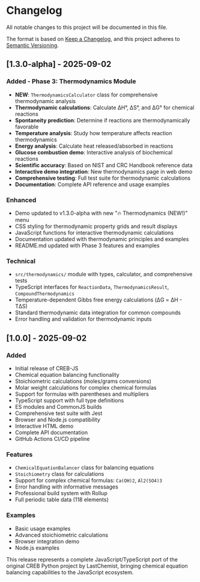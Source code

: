 # Changelog

All notable changes to this project will be documented in this file.

The format is based on [Keep a Changelog](https://keepachangelog.com/en/1.0.0/),
and this project adheres to [Semantic Versioning](https://semver.org/spec/v2.0.0.html).

## [1.3.0-alpha] - 2025-09-02

### Added - Phase 3: Thermodynamics Module
- **NEW**: `ThermodynamicsCalculator` class for comprehensive thermodynamic analysis
- **Thermodynamic calculations**: Calculate ΔH°, ΔS°, and ΔG° for chemical reactions
- **Spontaneity prediction**: Determine if reactions are thermodynamically favorable
- **Temperature analysis**: Study how temperature affects reaction thermodynamics
- **Energy analysis**: Calculate heat released/absorbed in reactions
- **Glucose combustion demo**: Interactive analysis of biochemical reactions
- **Scientific accuracy**: Based on NIST and CRC Handbook reference data
- **Interactive demo integration**: New thermodynamics page in web demo
- **Comprehensive testing**: Full test suite for thermodynamic calculations
- **Documentation**: Complete API reference and usage examples

### Enhanced
- Demo updated to v1.3.0-alpha with new "🔥 Thermodynamics (NEW!)" menu
- CSS styling for thermodynamic property grids and result displays
- JavaScript functions for interactive thermodynamic calculations
- Documentation updated with thermodynamic principles and examples
- README.md updated with Phase 3 features and examples

### Technical
- `src/thermodynamics/` module with types, calculator, and comprehensive tests
- TypeScript interfaces for `ReactionData`, `ThermodynamicsResult`, `CompoundThermodynamics`
- Temperature-dependent Gibbs free energy calculations (ΔG = ΔH - TΔS)
- Standard thermodynamic data integration for common compounds
- Error handling and validation for thermodynamic inputs

## [1.0.0] - 2025-09-02

### Added
- Initial release of CREB-JS
- Chemical equation balancing functionality
- Stoichiometric calculations (moles/grams conversions)
- Molar weight calculations for complex chemical formulas
- Support for formulas with parentheses and multipliers
- TypeScript support with full type definitions
- ES modules and CommonJS builds
- Comprehensive test suite with Jest
- Browser and Node.js compatibility
- Interactive HTML demo
- Complete API documentation
- GitHub Actions CI/CD pipeline

### Features
- `ChemicalEquationBalancer` class for balancing equations
- `Stoichiometry` class for calculations
- Support for complex chemical formulas: `Ca(OH)2`, `Al2(SO4)3`
- Error handling with informative messages
- Professional build system with Rollup
- Full periodic table data (118 elements)

### Examples
- Basic usage examples
- Advanced stoichiometric calculations
- Browser integration demo
- Node.js examples

This release represents a complete JavaScript/TypeScript port of the original CREB Python project by LastChemist, bringing chemical equation balancing capabilities to the JavaScript ecosystem.
